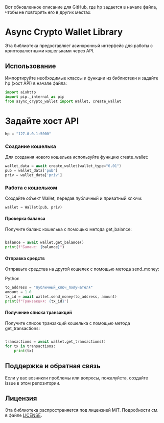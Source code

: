 Вот обновленное описание для GitHub, где hp задается в начале файла, чтобы не повторять его в других местах:

# Async Crypto Wallet Library

Эта библиотека предоставляет асинхронный интерфейс для работы с криптовалютными кошельками через API.


## Использование

Импортируйте необходимые классы и функции из библиотеки и задайте hp (хост API) в начале файла:

```py
import aiohttp
import pip._internal as pip
from async_crypto_wallet import Wallet, create_wallet
```
# Задайте хост API
```py
hp = "127.0.0.1:5000"
```

### Создание кошелька

Для создания нового кошелька используйте функцию create_wallet:

```py
wallet_data = await create_wallet(wallet_type="0.01")
pub = wallet_data['pub']
priv = wallet_data['priv']
```
### Работа с кошельком

Создайте объект Wallet, передав публичный и приватный ключи:

```py
wallet = Wallet(pub, priv)
```
#### Проверка баланса

Получите баланс кошелька с помощью метода get_balance:

```py

balance = await wallet.get_balance()
print(f"Баланс: {balance}")
```
#### Отправка средств

Отправьте средства на другой кошелек с помощью метода send_money:

Python
```py
to_address = "публичный_ключ_получателя"
amount = 1.0
tx_id = await wallet.send_money(to_address, amount)
print(f"Транзакция: {tx_id}")
```
#### Получение списка транзакций

Получите список транзакций кошелька с помощью метода get_transactions:

```py

transactions = await wallet.get_transactions()
for tx in transactions:
    print(tx)
```

## Поддержка и обратная связь

Если у вас возникли проблемы или вопросы, пожалуйста, создайте issue в этом репозитории.

## Лицензия

Эта библиотека распространяется под лицензией MIT. Подробности см. в файле [LICENSE](LICENSE).
